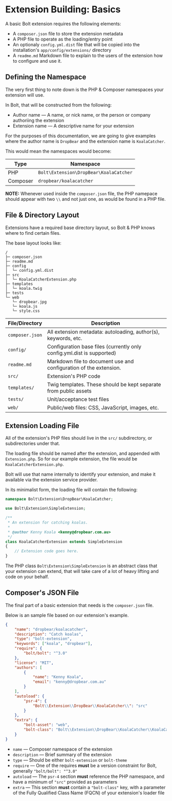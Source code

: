 Extension Building: Basics
==========================

A basic Bolt extension requires the following elements:

  * A `composer.json` file to store the extension metadata
  * A  PHP file to operate as the loading/entry point
  * An optionaly `config.yml.dist` file that will be copied into the
    installation's `app/config/extensions/` directory
  * A `readme.md` Markdown file to explain to the users of the extension how to
    configure and use it.

Defining the Namespace
----------------------

The very first thing to note down is the PHP & Composer namespaces your extension
will use.

In Bolt, that will be constructed from the following:

  * Author name — A name, or nick name, or the person or company authoriing the extension
  * Extension name — A descriptive name for your extension

For the purposes of this documentation, we are going to give examples where the
author name is `DropBear` and the extension name is `KoalaCatcher`.

This would mean the namespaces would become:

| Type      | Namespace                                                        |
| --------- | ---------------------------------------------------------------- |
| PHP       | `Bolt\Extension\DropBear\KoalaCatcher`                           |
| Composer  | `dropbear/koalacatcher`                                          |

**NOTE:** Whenever used inside the `composer.json` file, the PHP namepace
should appear with two `\\` and not just one, as would be found in a PHP file.

File & Directory Layout
-----------------------

Extensions have a required base directory layout, so Bolt & PHP knows where to
find certain files.

The base layout looks like:

```
/
├─ composer.json
├─ readme.md
├─ config
│  └─ config.yml.dist
├─ src
│  └─ KoalaCatcherExtension.php
├─ templates
│  └─ koala.twig
├─ tests
└─ web
   └─ dropbear.jpg
   └─ koala.js
   └─ style.css
```

| File/Directory  | Description                              |
| --------------- | ---------------------------------------- |
| `composer.json` | All extension metadata: autoloading, author(s), keywords, etc. |
| `config/`       | Configuration base files (currently only config.yml.dist is supported) |
| `readme.md` | Markdown file to document use and configuration of the extension. |
| `src/`          | Extension's PHP code |
| `templates/`    | Twig templates. These should be kept separate from public assets |
| `tests/`        | Unit/acceptance test files |
| `web/`          | Public/web files: CSS, JavaScript, images, etc. |


Extension Loading File
----------------------

All of the extension's PHP files should live in the `src/` subdirectory, or
subdirectories under that.

The loading file should be named after the extension, and appended with
`Extension.php`. So for our example extension, the file would be
`KoalaCatcherExtension.php`.

Bolt will use that name internally to identify your extension, and make it
available via the extension service provider.

In its minimalist form, the loading file will contain the following:

```php
namespace Bolt\Extension\DropBear\KoalaCatcher;

use Bolt\Extension\SimpleExtension;

/**
 * An extension for catching koalas.
 *
 * @author Kenny Koala <kenny@dropbear.com.au>
 */
class KoalaCatcherExtension extends SimpleExtension
{
    // Extension code goes here.
}
```

The PHP class `Bolt\Extension\SimpleExtension` is an abstract class that
your extension can extend, that will take care of a lot of heavy lifting and code
on your behalf.

Composer's JSON File
--------------------

The final part of a basic extension that needs is the `composer.json` file.

Below is an sample file based on our extension's example.

```json
{
    "name": "dropbear/koalacatcher",
    "description": "Catch koalas",
    "type": "bolt-extension",
    "keywords": ["koala", "dropbear"],
    "require": {
        "bolt/bolt": "^3.0"
    },
    "license": "MIT",
    "authors": [
        {
            "name": "Kenny Koala",
            "email": "kenny@dropbear.com.au"
        }
    ],
    "autoload": {
        "psr-4": {
            "Bolt\\Extension\\DropBear\\KoalaCatcher\\": "src"
        }
    },
    "extra": {
        "bolt-asset": "web",
        "bolt-class": "Bolt\\Extension\\DropBear\\KoalaCatcher\\KoalaCatcherExtension"
    }
}
```

  * `name` — Composer namespace of the extension
  * `description` — Brief summary of the extension
  * `type` — Should be either `bolt-extension` or `bolt-theme`
  * `require` — One of the requires **must** be a version constraint for Bolt,
    generally `"bolt/bolt": "^3.0"`
  * `autoload` — The `psr-4` section **must** reference the PHP namespace, and
    have a minimum of `"src"` provided as parameters
  * `extra` — This section **must** contain a `"bolt-class"` key, with a
    parameter of the Fully Qualified Class Name (FQCN) of your extension's
    loader file
